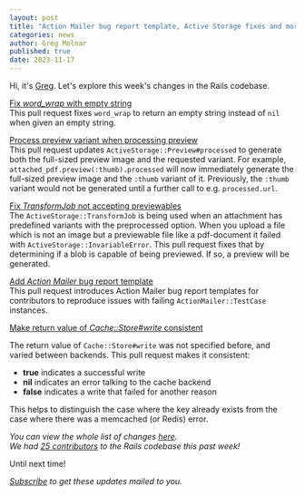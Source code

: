 ```yaml
---
layout: post
title: "Action Mailer bug report template, Active Storage fixes and more!"
categories: news
author: Greg Molnar
published: true
date: 2023-11-17
---
```



Hi, it's [Greg](https://greg.molnar.io). Let's explore this week's changes in the Rails codebase.

[Fix _word_wrap_ with empty string](https://github.com/rails/rails/pull/50069)  
This pull request fixes `word_wrap` to return an empty string instead of `nil` when given an empty string.

[Process preview variant when processing preview](https://github.com/rails/rails/pull/50044)  
This pull request updates `ActiveStorage::Preview#processed` to generate both the full-sized preview image and the requested variant. For example, `attached_pdf.preview(:thumb).processed` will now immediately generate the full-sized preview image and the `:thumb` variant of it. Previously, the `:thumb` variant would not be generated until a further call to e.g. `processed.url`.


[Fix _TransformJob_ not accepting previewables](https://github.com/rails/rails/pull/50006)  
The `ActiveStorage::TransformJob` is being used when an attachment has predefined variants with the preprocessed option. When you upload a file which is not an image but a previewable file like a pdf-document it failed with `ActiveStorage::InvariableError`. This pull request fixes that by determining if a blob is capable of being previewed. If so, a preview will be generated.

[Add _Action Mailer_ bug report template](https://github.com/rails/rails/pull/50004)  
This pull request introduces Action Mailer bug report templates for contributors to reproduce issues with failing `ActionMailer::TestCase` instances.

[Make return value of _Cache::Store#write_ consistent](https://github.com/rails/rails/pull/49873)  

The return value of `Cache::Store#write` was not specified before, and varied between backends. This pull request makes it consistent:

- **true** indicates a successful write
- **nil** indicates an error talking to the cache backend
- **false** indicates a write that failed for another reason

This helps to distinguish the case where the key already exists from the case where there was a memcached (or Redis) error.


_You can view the whole list of changes [here](https://github.com/rails/rails/compare/@%7B2023-11-10%7D...main@%7B2023-11-17%7D)._  
_We had [25 contributors](https://contributors.rubyonrails.org/contributors/in-time-window/20231110-20231117) to the Rails codebase this past week!_

Until next time!  

_[Subscribe](https://world.hey.com/this.week.in.rails) to get these updates mailed to you._
